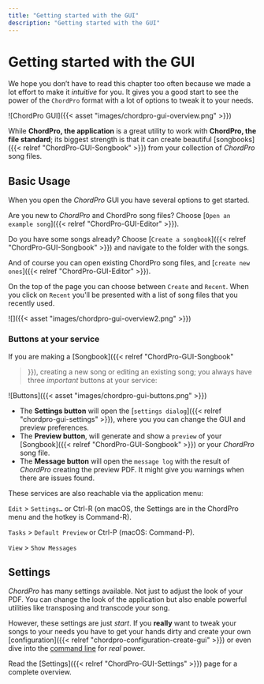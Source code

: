 ```yaml
---
title: "Getting started with the GUI"
description: "Getting started with the GUI"
---
```


# Getting started with the GUI

We hope you don’t have to read this chapter too often because we made
a lot effort to make it *intuitive* for you. It gives you a good start
to see the power of the `ChordPro` format with a lot of options to
tweak it to your needs.

![ChordPro GUI]({{< asset "images/chordpro-gui-overview.png" >}})

While **ChordPro, the application** is a great utility to work with
**ChordPro, the file standard**; its biggest strength is that it can
create beautiful [songbooks]({{< relref "ChordPro-GUI-Songbook" >}})
from your collection of *ChordPro* song files.

## Basic Usage

When you open the *ChordPro* GUI you have several options to get started.

Are you new to *ChordPro* and ChordPro song files? Choose 
[`Open an example song`]({{< relref "ChordPro-GUI-Editor" >}}).

Do you have some songs already? Choose [`Create a songbook`]({{< relref "ChordPro-GUI-Songbook" >}}) and navigate
to the folder with the songs.

And of course you can open existing ChordPro song files, and [`create
new ones`]({{< relref "ChordPro-GUI-Editor" >}}).

On the top of the page you can choose between `Create` and `Recent`.
When you click on `Recent` you'll be presented with a list of song
files that you recently used. 

![]({{< asset "images/chordpro-gui-overview2.png" >}})

### Buttons at your service

If you are making a [Songbook]({{< relref "ChordPro-GUI-Songbook"
>}}), creating a new song or editing an existing song; you always have
three *important* buttons at your service:

![Buttons]({{< asset "images/chordpro-gui-buttons.png" >}})

- The **Settings button** will open the 
[`settings dialog`]({{< relref "chordpro-gui-settings" >}}), where you
you can change the GUI and preview preferences.
- The **Preview button**, will generate and show a `preview` of your [Songbook]({{<
  relref "ChordPro-GUI-Songbook" >}}) or your *ChordPro* song file.
- The **Message button** will open the `message log` with the result
  of *ChordPro* creating the preview PDF. It might give you warnings
  when there are issues found.
  
These services are also reachable via the application menu:

`Edit` > `Settings…` or Ctrl-R (on macOS, the Settings are in the ChordPro
menu and the hotkey is Command-R).

`Tasks` > `Default Preview` or Ctrl-P (macOS: Command-P).

`View` > `Show Messages`

## Settings

*ChordPro* has many settings available. Not just to adjust the look of your PDF. You can change the look of the application but also enable powerful utilities like transposing and transcode your song.

However, these settings are just *start*. If you **really** want to tweak your songs to your needs you have to get your hands dirty and create your own [configuration]({{< relref "chordpro-configuration-create-gui" >}}) or even dive into the [command line](#the-command-line-usage) for *real* power.

Read the [Settings]({{< relref "ChordPro-GUI-Settings" >}}) page for a complete overview.

